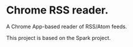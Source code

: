 # Chrome RSS reader.

A Chrome App-based reader of RSS/Atom feeds.

This project is based on the Spark project.
